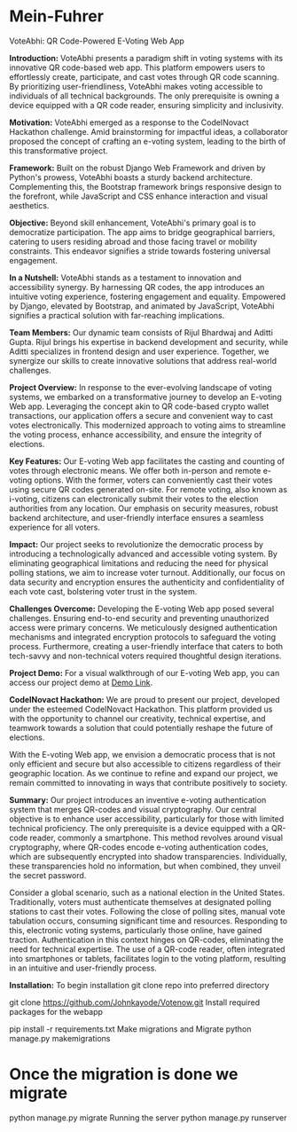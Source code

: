 # Mein-Fuhrer

VoteAbhi: QR Code-Powered E-Voting Web App

**Introduction:**
VoteAbhi presents a paradigm shift in voting systems with its innovative QR code-based web app. This platform empowers users to effortlessly create, participate, and cast votes through QR code scanning. By prioritizing user-friendliness, VoteAbhi makes voting accessible to individuals of all technical backgrounds. The only prerequisite is owning a device equipped with a QR code reader, ensuring simplicity and inclusivity.

**Motivation:**
VoteAbhi emerged as a response to the CodeINovact Hackathon challenge. Amid brainstorming for impactful ideas, a collaborator proposed the concept of crafting an e-voting system, leading to the birth of this transformative project.

**Framework:**
Built on the robust Django Web Framework and driven by Python's prowess, VoteAbhi boasts a sturdy backend architecture. Complementing this, the Bootstrap framework brings responsive design to the forefront, while JavaScript and CSS enhance interaction and visual aesthetics.

**Objective:**
Beyond skill enhancement, VoteAbhi's primary goal is to democratize participation. The app aims to bridge geographical barriers, catering to users residing abroad and those facing travel or mobility constraints. This endeavor signifies a stride towards fostering universal engagement.

**In a Nutshell:**
VoteAbhi stands as a testament to innovation and accessibility synergy. By harnessing QR codes, the app introduces an intuitive voting experience, fostering engagement and equality. Empowered by Django, elevated by Bootstrap, and animated by JavaScript, VoteAbhi signifies a practical solution with far-reaching implications.

**Team Members:**
Our dynamic team consists of Rijul Bhardwaj and Aditti Gupta. Rijul brings his expertise in backend development and security, while Aditti specializes in frontend design and user experience. Together, we synergize our skills to create innovative solutions that address real-world challenges.

**Project Overview:**
In response to the ever-evolving landscape of voting systems, we embarked on a transformative journey to develop an E-voting Web app. Leveraging the concept akin to QR code-based crypto wallet transactions, our application offers a secure and convenient way to cast votes electronically. This modernized approach to voting aims to streamline the voting process, enhance accessibility, and ensure the integrity of elections.

**Key Features:**
Our E-voting Web app facilitates the casting and counting of votes through electronic means. We offer both in-person and remote e-voting options. With the former, voters can conveniently cast their votes using secure QR codes generated on-site. For remote voting, also known as i-voting, citizens can electronically submit their votes to the election authorities from any location. Our emphasis on security measures, robust backend architecture, and user-friendly interface ensures a seamless experience for all voters.

**Impact:**
Our project seeks to revolutionize the democratic process by introducing a technologically advanced and accessible voting system. By eliminating geographical limitations and reducing the need for physical polling stations, we aim to increase voter turnout. Additionally, our focus on data security and encryption ensures the authenticity and confidentiality of each vote cast, bolstering voter trust in the system.

**Challenges Overcome:**
Developing the E-voting Web app posed several challenges. Ensuring end-to-end security and preventing unauthorized access were primary concerns. We meticulously designed authentication mechanisms and integrated encryption protocols to safeguard the voting process. Furthermore, creating a user-friendly interface that caters to both tech-savvy and non-technical voters required thoughtful design iterations.

**Project Demo:**
For a visual walkthrough of our E-voting Web app, you can access our project demo at [Demo Link](demo-url).

**CodeINovact Hackathon:**
We are proud to present our project, developed under the esteemed CodeINovact Hackathon. This platform provided us with the opportunity to channel our creativity, technical expertise, and teamwork towards a solution that could potentially reshape the future of elections.

With the E-voting Web app, we envision a democratic process that is not only efficient and secure but also accessible to citizens regardless of their geographic location. As we continue to refine and expand our project, we remain committed to innovating in ways that contribute positively to society.

**Summary:**
Our project introduces an inventive e-voting authentication system that merges QR-codes and visual cryptography. Our central objective is to enhance user accessibility, particularly for those with limited technical proficiency. The only prerequisite is a device equipped with a QR-code reader, commonly a smartphone. This method revolves around visual cryptography, where QR-codes encode e-voting authentication codes, which are subsequently encrypted into shadow transparencies. Individually, these transparencies hold no information, but when combined, they unveil the secret password.

Consider a global scenario, such as a national election in the United States. Traditionally, voters must authenticate themselves at designated polling stations to cast their votes. Following the close of polling sites, manual vote tabulation occurs, consuming significant time and resources. Responding to this, electronic voting systems, particularly those online, have gained traction. Authentication in this context hinges on QR-codes, eliminating the need for technical expertise. The use of a QR-code reader, often integrated into smartphones or tablets, facilitates login to the voting platform, resulting in an intuitive and user-friendly process.

**Installation:**
To begin installation git clone repo into preferred directory

git clone https://github.com/Johnkayode/Votenow.git
Install required packages for the webapp

pip install -r requirements.txt
Make migrations and Migrate
python manage.py makemigrations 

# Once the migration is done we migrate

python manage.py migrate
Running the server
python manage.py runserver
